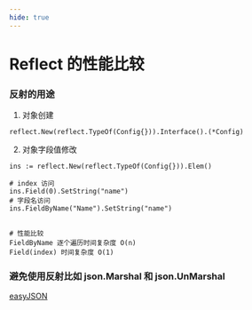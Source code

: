 ```yaml
---
hide: true
---
```

# Reflect 的性能比较

### 反射的用途

1. 对象创建

```
reflect.New(reflect.TypeOf(Config{})).Interface().(*Config)
```

2. 对象字段值修改

```
ins := reflect.New(reflect.TypeOf(Config{})).Elem()

# index 访问
ins.Field(0).SetString("name")
# 字段名访问
ins.FieldByName("Name").SetString("name")


# 性能比较
FieldByName 逐个遍历时间复杂度 O(n)
Field(index) 时间复杂度 O(1)
```


### 避免使用反射比如 json.Marshal 和 json.UnMarshal 

[easyJSON](https://github.com/mailru/easyjson)